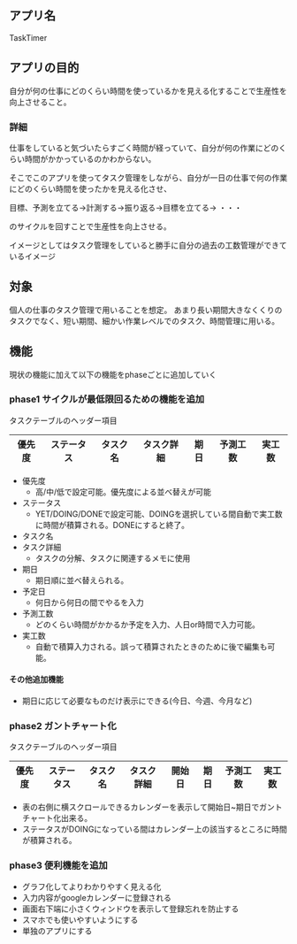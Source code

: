 ## アプリ名
TaskTimer

## アプリの目的
自分が何の仕事にどのくらい時間を使っているかを見える化することで生産性を向上させること。

### 詳細
仕事をしていると気づいたらすごく時間が経っていて、自分が何の作業にどのくらい時間がかかっているのかわからない。

そこでこのアプリを使ってタスク管理をしながら、自分が一日の仕事で何の作業にどのくらい時間を使ったかを見える化させ、

目標、予測を立てる→計測する→振り返る→目標を立てる→ ・・・

のサイクルを回すことで生産性を向上させる。

イメージとしてはタスク管理をしていると勝手に自分の過去の工数管理ができているイメージ

## 対象
個人の仕事のタスク管理で用いることを想定。
あまり長い期間大きなくくりのタスクでなく、短い期間、細かい作業レベルでのタスク、時間管理に用いる。

## 機能
現状の機能に加えて以下の機能をphaseごとに追加していく

### phase1 サイクルが最低限回るための機能を追加
タスクテーブルのヘッダー項目

|優先度|ステータス|タスク名|タスク詳細|期日|予測工数|実工数|
|---|---|---|---|---|---|---|
 * 優先度
   * 高/中/低で設定可能。優先度による並べ替えが可能
 * ステータス
   * YET/DOING/DONEで設定可能、DOINGを選択している間自動で実工数に時間が積算される。DONEにすると終了。
 * タスク名
 * タスク詳細
   * タスクの分解、タスクに関連するメモに使用
 * 期日
   * 期日順に並べ替えられる。
 * 予定日
   * 何日から何日の間でやるを入力
 * 予測工数
   * どのくらい時間がかかるか予定を入力、人日or時間で入力可能。 
 * 実工数
   * 自動で積算入力される。誤って積算されたときのために後で編集も可能。 

#### その他追加機能
 * 期日に応じて必要なものだけ表示にできる(今日、今週、今月など)
 
### phase2 ガントチャート化
タスクテーブルのヘッダー項目

|優先度|ステータス|タスク名|タスク詳細|開始日|期日|予測工数|実工数|
|---|---|---|---|---|---|---|---|

 * 表の右側に横スクロールできるカレンダーを表示して開始日~期日でガントチャート化出来る。
 * ステータスがDOINGになっている間はカレンダー上の該当するところに時間が積算される。
 
### phase3 便利機能を追加
 * グラフ化してよりわかりやすく見える化
 * 入力内容がgoogleカレンダーに登録される
 * 画面右下端に小さくウィンドウを表示して登録忘れを防止する
 * スマホでも使いやすいようにする
 * 単独のアプリにする
